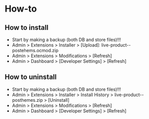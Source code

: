 # How-to

## How to install
* Start by making a backup (both DB and store files)!!!
* Admin > Extensions > Installer > [Upload]: live-product--postehems.ocmod.zip
* Admin > Extensions > Modifications > [Refresh]
* Admin > Dashboard > [Developer Settings] > [Refresh]


## How to uninstall
* Start by making a backup (both DB and store files)!!!
* Admin > Extensions > Installer > Install History > live-product--posthemes.zip > [Uninstall]
* Admin > Extensions > Modifications > [Refresh]
* Admin > Dashboard > [Developer Settings] > [Refresh]

